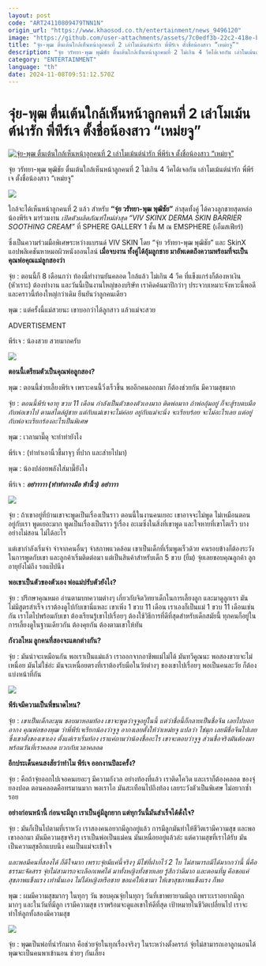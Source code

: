 ```yaml
---
layout: post
code: "ART24110809479TNN1N"
origin_url: "https://www.khaosod.co.th/entertainment/news_9496120"
image: "https://github.com/user-attachments/assets/7c0edf3b-22c2-418e-b663-9409472f2e1f"
title: "จุ๋ย-พุฒ ตื่นเต้นใกล้เห็นหน้าลูกคนที่ 2 เล่าโมเม้นต์น่ารัก พี่พีร์เจ ตั้งชื่อน้องสาว “เหม่ยจู”"
description: "จุ๋ย วรัทยา-พุฒ พุฒิชัย ตื่นเต้นใกล้เห็นหน้าลูกคนที่ 2 ไม่เกิน 4 วีคได้เจอกัน เล่าโมเม้นต์น่ารัก พี่พีร์เจ ตั้งชื่อน้องสาว “เหม่ยจู” "
category: "ENTERTAINMENT"
language: "th"
date: 2024-11-08T09:51:12.570Z
---
```


# จุ๋ย-พุฒ ตื่นเต้นใกล้เห็นหน้าลูกคนที่ 2 เล่าโมเม้นต์น่ารัก พี่พีร์เจ ตั้งชื่อน้องสาว “เหม่ยจู”

[![จุ๋ย-พุฒ ตื่นเต้นใกล้เห็นหน้าลูกคนที่ 2 เล่าโมเม้นต์น่ารัก พี่พีร์เจ ตั้งชื่อน้องสาว “เหม่ยจู”](https://www.khaosod.co.th/wpapp/uploads/2024/11/pud1.jpg "จุ๋ย-พุฒ ตื่นเต้นใกล้เห็นหน้าลูกคนที่ 2 เล่าโมเม้นต์น่ารัก พี่พีร์เจ ตั้งชื่อน้องสาว “เหม่ยจู”")](https://www.khaosod.co.th/wpapp/uploads/2024/11/pud1.jpg)

จุ๋ย วรัทยา-พุฒ พุฒิชัย ตื่นเต้นใกล้เห็นหน้าลูกคนที่ 2 ไม่เกิน 4 วีคได้เจอกัน เล่าโมเม้นต์น่ารัก พี่พีร์เจ ตั้งชื่อน้องสาว “เหม่ยจู”

![](https://www.khaosod.co.th/wpapp/uploads/2024/11/S__140419153_0.jpg)

ใกล้จะได้เห็นหน้าลูกคนที่ 2 แล้ว สำหรับ **“จุ๋ย วรัทยา-พุฒ พุฒิชัย”** ล่าสุดทั้งคู่ ได้ควงลูกชายสุดหล่อ น้องพีร์เจ มาร่วมงาน _เปิดตัวผลิตภัณฑ์ใหม่ล่าสุด “VIV SKINX DERMA SKIN BARRIER SOOTHING CREAM”_ ที่ SPHERE GALLERY 1 ชั้น M ณ EMSPHERE (เอ็มสเฟียร์)

ซึ่งเป็นความร่วมมือพิเศษระหว่างแบรนด์ VIV SKIN โดย “จุ๋ย วรัทยา-พุฒ พุฒิชัย” และ SkinX แอปพลิเคชันหาหมอผิวหนังออนไลน์ **เมื่อจบงาน ทั้งคู่ได้อุ้มลูกชาย มาอัพเดตถึงความพร้อมที่จะเป็นคุณพ่อคุณแม่ลูกสองว่า**

จุ๋ย : ตอนนี้ก็ 8 เดือนกว่า ท้องนี้ทำงานยันคลอด ใกล้แล้ว ไม่เกิน 4 วีค ที่แข็งแกร่งก็ต้องหาเงิน (หัวเราะ) ต้องทำงาน และวันนี้เป็นงานใหญ่ของบริษัท เราคิดค้นมาปีกว่าๆ ประจวบเหมาะจังหวะนี้พอดี และคราวนี้ท้องใหญ่กว่าเดิม ยืนยันว่าลูกคนเดียว

พุฒ : แต่ครั้งนี้แม่สวยนะ เขาบอกว่าได้ลูกสาว แล้วแม่จะสวย

ADVERTISEMENT

พีร์เจ : น้องสวย สวยมากครับ

![](https://www.khaosod.co.th/wpapp/uploads/2024/11/S__140419155_0.jpg)

**ตอนนี้เตรียมตัวเป็นคุณพ่อลูกสอง?**

พุฒ : ตอนนี้ช่วยเลี้ยงพีร์เจ เพราะคนนี้วิ่งเร็วขึ้น พออีกคนออกมา ก็ต้องช่วยกัน มีความสุขมาก

จุ๋ย : _ตอนนี้พีร์เจอายุ ขวบ 11 เดือน กำลังเป็นตัวของตัวเองมาก ติดพ่อมาก ถ้าพ่ออุ้มอยู่ ก็จะสู้รบตบมือกับพ่อเขาไป ตามสไตล์ผู้ชาย แต่กับแม่เขาจะไม่ค่อย อยู่กับแม่จะนิ่ง จะเรียบร้อย จะไม่อะไรเลย แต่อยู่กับพ่อจะเรียกร้องอะไรเป็นพิเศษ_

พุฒ : เวลามามี๊ดุ จะทำท่ายังไง

พีร์เจ : (ทำท่าเอานิ้วชี้มาจุๆ ที่ปาก และส่ายไปมา)

พุฒ : น้องปล่อยพลังใส่มามี๊ยังไง

พีร์เจ : _**อย่าาาาา (ทำท่ากางมือ ห้านิ้ว) อย่าาาา**_

![](https://www.khaosod.co.th/wpapp/uploads/2024/11/S__140419163_0.jpg)

จุ๋ย : ถ้าเขาอยู่ที่บ้านเขาจะพูดเป็นเรื่องเป็นราว ตอนนี้ในงานคนเยอะ เขาอาจจะไม่พูด ไม่เหมือนตอนอยู่กับเรา พูดเยอะมาก พูดเป็นเรื่องเป็นราว รู้เรื่อง อะเมซิ่งในสิ่งที่เขาพูด และใจหายที่เขาโตเร็ว บางอย่างไม่สอน ไม่ได้อะไร

แต่เขากำลังเริ่มจำ จำจากคนอื่นๆ จำสภาพแวดล้อม เขาเป็นเด็กที่เริ่มพูดเร็วด้วย คนรอบข้างก็ต้องระวังในการพูดกับเขา และลูกค้าเริ่มติดต่อมา แต่เป็นสินค้าสำหรับเด็ก 5 ขวบ (ยิ้ม) จุ๋ยเลยขอบคุณลูกค้า ลูกอายุยังไม่ถึง รอแป๊ปนึง

**พอเขาเป็นตัวของตัวเอง พ่อแม่ปรับตัวยังไง?**

จุ๋ย : ปรึกษาคุณหมอ อ่านตามบทความต่างๆ เกี่ยวกับจิตวิทยาเด็กในการเลี้ยงลูก และมาดูลูกเรา มันไม่มีสูตรสำเร็จ เราต้องดูไปกับเขานี่แหละ เขาเพิ่ง 1 ขวบ 11 เดือน เราเองก็เป็นแม่ 1 ขวบ 11 เดือนเช่นกัน เราโตไปพร้อมกับเขา ต้องเรียนรู้เขาไปเรื่อยๆ ต้องใช้วิธีการที่ดีที่สุดสำหรับเด็กสมัยนี้ ทุกคนก็อยู่ในการเลี้ยงดูในฐานเดียวกัน ต้องคุยกัน ต้องตามเขาให้ทัน

**กังวลไหม ลูกคนที่สองจะแตกต่างกัน?**

จุ๋ย : มันน่าจะเหมือนกัน พอเราเป็นแม่แล้ว เราออกจากอาชีพแม่ไม่ได้ มันทวีคูณนะ พอสองขวบจะไม่เหนื่อย มันไม่ใช่อ่ะ มันจะเหนื่อยตรงที่เราต้องรับมือในวัยต่างๆ ของเขาไปเรื่อยๆ พอเป็นคนละวัย ก็ต้องแบ่งหน้าที่กัน

![](https://www.khaosod.co.th/wpapp/uploads/2024/11/S__140419157_0.jpg)

**พีร์เจมีความเป็นพี่ขนาดไหน?**

จุ๋ย : _เขาเป็นเด็กละมุน ชอบมาหอมท้อง เขาจะพูดว่าจูจูอยู่ในนี้ แต่ว่าชื่อนี้ก็กลายเป็นชื่อจีน เลยไปบอกอากง คุณพ่อของพุฒ ว่าพี่พีร์เจเรียกน้องว่าจูจู อากงเลยตั้งให้ว่าเหม่ยจู แปลว่า ไข่มุก เลยมีชื่อจีนไปเลย ซึ่งเขาตั้งของเขาเอง ตั้งแต่เราเริ่มท้อง เราแค่ถามว่าน้องชื่ออะไร เขาจะตอบว่าจูจู ส่วนชื่อจริงมันต้องมาพร้อมวันที่เราคลอด บวกกับเวลาคลอด_

**อีกประเด็นคนสงสัยว่าทำไม พีร์เจ ออกงานปีละครั้ง?**

จุ๋ย : คือถ้าจุ๋ยออกไปเจอคนเยอะๆ มีความกังวล อย่างท้องที่แล้ว เราติดโควิด และเราก็ต้องคลอด ของจุ๋ยลงปอด ตอนคลอดคือทรมานมาก พอเราไอ มันสะเทือนไปถึงท้อง เลยระวังตัวเป็นพิเศษ ไม่อยากซ้ำรอย

**อย่างก่อนหน้านี้ ก่อนจะมีลูก เราเป็นคู่มีลูกยาก แต่ทุกวันนี้มันสำเร็จได้ดั่งใจ?**

จุ๋ย : มันก็เป็นไปตามที่เราหวัง เราสองคนอยากมีลูกอยู่แล้ว การมีลูกมันทำให้ชีวิตเรามีความสุข และพอเขาออกมา มันมีความสุขจริงๆ เราเป็นพ่อเป็นแม่คน มันเหนื่อยอยู่แล้วล่ะ แต่ความสุขที่เราได้รับ มันเป็นความสุขอีกแบบนึง คนเป็นแม่จะเข้าใจ

_และพอมีคนที่สองได้ ก็ดีใจมาก เพราะจุ๋ยมีแค่นี้จริงๆ มีไข่ที่ฝากไว้ 2 ใบ ไม่สามารถมีได้มากกว่านี้ นี่คือธรรมะจัดสรร จุ๋ยไม่สามารถจะเลือกเพศได้ มาทั้งหญิงทั้งชายเลย รู้สึกว่าดีมาก และตอนที่มู คือขอแค่สุขภาพแข็งแรง เท่านั้นเอง ไม่ได้หญิงหรือชาย ขอแค่ให้เขามา ให้เขาสุขภาพแข็งแรง ก็พอ_

พุฒ : ผมมีความสุขมากๆ ในทุกๆ วัน ขอบคุณจุ๋ยในทุกๆ วันที่เขาพยายามมีลูก เพราะเราอยากมีลูกมากๆ และในวันที่มีลูก เรามีความสุข เราพร้อมจะดูแลเขาให้ดีที่สุด เป้าหมายในชีวิตเปลี่ยนไป เราจะทำให้ลูกทั้งสองมีความสุข

![](https://www.khaosod.co.th/wpapp/uploads/2024/11/S__140419154_0.jpg)

จุ๋ย : พุฒเป็นพ่อที่น่ารักมาก คือช่วยจุ๋ยในทุกเรื่องจริงๆ ในระหว่างตั้งครรภ์ จุ๋ยไม่สามารถเอาลูกนอนได้ พุฒจะเป็นคนพาเข้านอน ช่วยๆ กันเลี้ยง